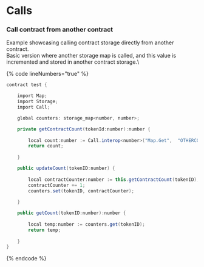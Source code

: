 # Calls

### Call contract from another contract

Example showcasing calling contract storage directly from another contract.\
Basic version where another storage map is called, and this value is incremented and stored in another contract storage.\


{% code lineNumbers="true" %}
```csharp
contract test {

	import Map;
	import Storage;
	import Call;

	global counters: storage_map<number, number>;

	private getContractCount(tokenId:number):number {
	
		local count:number := Call.interop<number>("Map.Get",  "OTHERCONTRACT", "_storageMap", tokenId, $TYPE_OF(number));
		return count;
		
	}

	public updateCount(tokenID:number) {
	
		local contractCounter:number := this.getContractCount(tokenID);
		contractCounter += 1;
		counters.set(tokenID, contractCounter);
		
	}

	public getCount(tokenID:number):number {
	
		local temp:number := counters.get(tokenID);
		return temp;
		
	}
}
```
{% endcode %}

